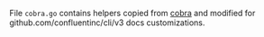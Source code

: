 File `cobra.go` contains helpers copied from
[cobra](https://github.com/spf13/cobra/blob/master/blog/command.go)
and modified for github.com/confluentinc/cli/v3 docs customizations.